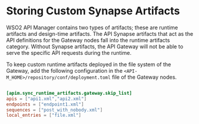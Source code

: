 # Storing Custom Synapse Artifacts

WSO2 API Manager contains two types of artifacts; these are runtime artifacts and design-time artifacts. The API Synapse artifacts that act as the API definitions for the Gateway nodes fall into the runtime artifacts category. Without Synapse artifacts, the API Gateway will not be able to serve the specific API requests during the runtime.

To keep custom runtime artifacts deployed in the file system of the Gateway, add the following configuration in the `<API-M_HOME>/repository/conf/deployment.toml` file of the Gateway nodes.

```toml

[apim.sync_runtime_artifacts.gateway.skip_list]
apis = ["api1.xml","api2.xml"]
endpoints = ["endpoint1.xml"]
sequences = ["post_with_nobody.xml"]
local_entries = ["file.xml"]

```